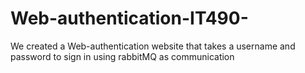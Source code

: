 # Web-authentication-IT490-

We created a Web-authentication website that takes a username and password to sign in using rabbitMQ as communication
